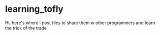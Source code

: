 # learning_tofly
Hi, here's where i post files to share them w other programmers and learn the trick of the trade
